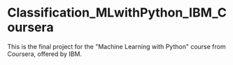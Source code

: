 # Classification_MLwithPython_IBM_Coursera
This is the final project for the "Machine Learning with Python" course from Coursera, offered by IBM.
